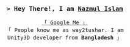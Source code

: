 <!-- Intro  -->
<h3 align="center">
        <samp>&gt; Hey There!, I am
                <b><a target="_blank" href="https://way2tushar.com">Nazmul Islam</a></b>
        </samp>
</h3>


<p align="center"> 
  <samp>
    <a href="https://www.google.com/search?q=way2tushar">「 Google Me 」</a>
    <br>
    「 People know me as way2tushar. I am 
    <br>
    Unity3D developer from <b>Bangladesh</b> 」
    <br>
    <br>
  </samp>
</p>




<!--
**way2tushar/way2tushar** is a ✨ _special_ ✨ repository because its `README.md` (this file) appears on your GitHub profile.

Here are some ideas to get you started:

- 🔭 I’m currently working on ...
- 🌱 I’m currently learning ...
- 👯 I’m looking to collaborate on ...
- 🤔 I’m looking for help with ...
- 💬 Ask me about ...
- 📫 How to reach me: ...
- 😄 Pronouns: ...
- ⚡ Fun fact: ...
-->
